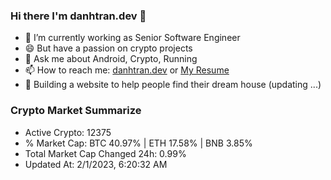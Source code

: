 ### Hi there I'm danhtran.dev 👋

- 🔭 I’m currently working as Senior Software Engineer
- 😄 But have a passion on crypto projects
- 💬 Ask me about Android, Crypto, Running 
- 📫 How to reach me: <a href="https://danhtran.dev" target="_blank">danhtran.dev</a> or <a href="Dan-Resume.pdf" target="_blank">My Resume</a>
- 🌱 Building a website to help people find their dream house (updating ...)

### Crypto Market Summarize
- Active Crypto: 12375
- % Market Cap: BTC 40.97% | ETH 17.58% | BNB 3.85%
- Total Market Cap Changed 24h: 0.99%
- Updated At: 2/1/2023, 6:20:32 AM
